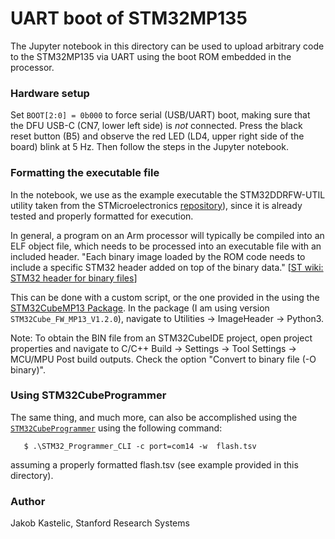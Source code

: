 # UART boot of STM32MP135

The Jupyter notebook in this directory can be used to upload arbitrary code to
the STM32MP135 via UART using the boot ROM embedded in the processor.

### Hardware setup

Set `BOOT[2:0] = 0b000` to force serial (USB/UART) boot, making sure that the
DFU USB-C (CN7, lower left side) is *not* connected. Press the black reset
button (B5) and observe the red LED (LD4, upper right side of the board) blink
at 5 Hz. Then follow the steps in the Jupyter notebook.

### Formatting the executable file

In the notebook, we use as the example executable the STM32DDRFW-UTIL utility
taken from the STMicroelectronics
[repository](https://github.com/STMicroelectronics/STM32DDRFW-UTIL/tree/main)),
since it is already tested and properly formatted for execution.

In general, a program on an Arm processor will typically be compiled into an ELF
object file, which needs to be processed into an executable file with an
included header. "Each binary image loaded by the ROM code needs to include a
specific STM32 header added on top of the binary data."
[[ST wiki: STM32 header for binary files](https://wiki.st.com/stm32mpu/wiki/STM32_header_for_binary_files)]

This can be done with a custom script, or the one provided in the using the
[STM32CubeMP13 Package](https://www.st.com/en/embedded-software/stm32cubemp13.html).
In the package (I am using version `STM32Cube_FW_MP13_V1.2.0`), navigate to
Utilities -> ImageHeader -> Python3.

Note: To obtain the BIN file from an STM32CubeIDE project, open project
properties and navigate to C/C++ Build -> Settings -> Tool Settings -> MCU/MPU
Post build outputs. Check the option "Convert to binary file (-O binary)".

### Using STM32CubeProgrammer

The same thing, and much more, can also be accomplished using the
[`STM32CubeProgrammer`](https://www.st.com/en/development-tools/stm32cubeprog.html)
using the following command:

       $ .\STM32_Programmer_CLI -c port=com14 -w  flash.tsv

assuming a properly formatted flash.tsv (see example provided in this directory).

### Author

Jakob Kastelic, Stanford Research Systems
